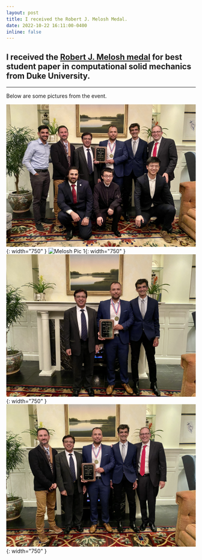 ```yaml
---
layout: post
title: I received the Robert J. Melosh Medal.
date: 2022-10-22 16:11:00-0400
inline: false
---
```


## I received the <a href="https://cee.duke.edu/about/awards-honors/melosh-medal">Robert J. Melosh medal</a> for best student paper in computational solid mechanics from Duke University. 

***

Below are some pictures from the event.

![Melosh Pic 4](/assets/img/melosh_pic_4.jpeg){: width="750" }
![Melosh Pic 1](/assets/img/melosh_pic_1.jpeg){: width="750" }
![Melosh Pic 2](/assets/img/melosh_pic_2.jpeg){: width="750" }
![Melosh Pic 3](/assets/img/melosh_pic_3.jpeg){: width="750" }
